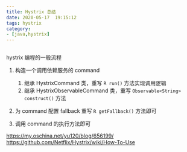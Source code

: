 ```yaml
---
title: Hystrix 总结
date: 2020-05-17  19:15:12
tags: hystrix
category: 
- [java,hystrix]
---
```


<img src="/pics/hystrix-command-flow-chart.png" alt="">


hystrix 编程的一般流程
1. 构造一个调用依赖服务的 command
   1. 继承 HystrixCommand 类，重写 `R run()` 方法实现调用逻辑
   2. 继承 HystrixObservableCommand  类，重写 `Observable<String> construct()` 方法

2. 为 command 配置 fallback
   重写 `R getFallback()` 方法即可

3. 调用 command 的执行方法即可



https://my.oschina.net/yu120/blog/656199/
https://github.com/Netflix/Hystrix/wiki/How-To-Use
